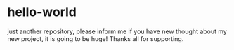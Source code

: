 # hello-world
just another repository, please inform me if you have new thought about my new project, it is going to be huge!
Thanks all for supporting.
